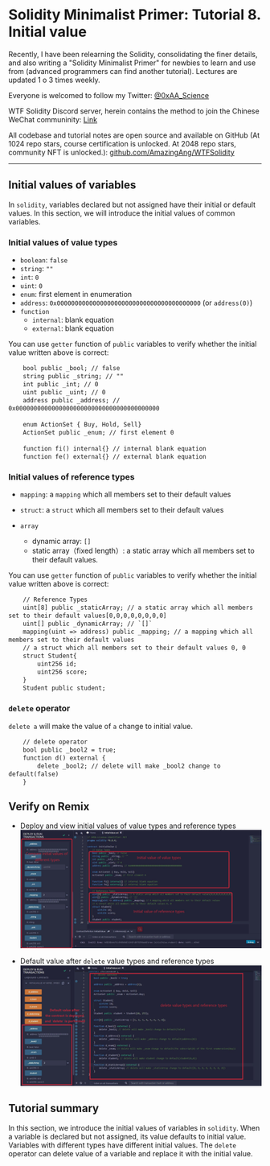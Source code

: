 # Solidity Minimalist Primer: Tutorial 8. Initial value

Recently, I have been relearning the Solidity, consolidating the finer details, and also writing a "Solidity Minimalist Primer" for newbies to learn and use from (advanced programmers can find another tutorial). Lectures are updated 1 o 3 times weekly. 

Everyone is welcomed to follow my Twitter: [@0xAA_Science](https://twitter.com/0xAA_Science)

WTF Solidity Discord server, herein contains the method to join the Chinese WeChat communinity: [Link](https://discord.gg/5akcruXrsk)

All codebase and tutorial notes are open source and available on GitHub (At 1024 repo stars, course certification is unlocked. At 2048 repo stars, community NFT is unlocked.): [github.com/AmazingAng/WTFSolidity](https://github.com/AmazingAng/WTFSolidity)

-----

## Initial values of variables

In `solidity`, variables declared but not assigned have their initial or default values. In this section, we will introduce the initial values of common variables.

### Initial values of value types

- `boolean`: `false`
- `string`: `""`
- `int`: `0`
- `uint`: `0`
- `enum`: first element in enumeration
- `address`: `0x0000000000000000000000000000000000000000` (or `address(0)`)
- `function`
    - `internal`: blank equation
    - `external`: blank equation

You can use `getter` function of `public` variables to verify whether the initial value written above is correct:
```solidity
    bool public _bool; // false
    string public _string; // ""
    int public _int; // 0
    uint public _uint; // 0
    address public _address; // 0x0000000000000000000000000000000000000000

    enum ActionSet { Buy, Hold, Sell}
    ActionSet public _enum; // first element 0

    function fi() internal{} // internal blank equation
    function fe() external{} // external blank equation
```

### Initial values of reference types
- `mapping`: a `mapping` which all members set to their default values
- `struct`: a `struct` which all members set to their default values

- `array`
    - dynamic array: `[]`
    - static array（fixed length）: a static array which all members set to their default values.

You can use `getter` function of `public` variables to verify whether the initial value written above is correct:
```solidity
    // Reference Types
    uint[8] public _staticArray; // a static array which all members set to their default values[0,0,0,0,0,0,0,0]
    uint[] public _dynamicArray; // `[]`
    mapping(uint => address) public _mapping; // a mapping which all members set to their default values
    // a struct which all members set to their default values 0, 0
    struct Student{
        uint256 id;
        uint256 score; 
    }
    Student public student;
```

### `delete` operator
`delete a` will make the value of `a` change to initial value.
```solidity
    // delete operator
    bool public _bool2 = true; 
    function d() external {
        delete _bool2; // delete will make _bool2 change to default(false)
    }
```
## Verify on Remix
- Deploy and view initial values of value types and reference types
![](./img/8-1_en.jpg)

- Default value after `delete` value types and reference types
![](./img/8-2_en.jpg)

## Tutorial summary
In this section, we introduce the initial values of variables in `solidity`. When a variable is declared but not assigned, its value defaults to initial value. Variables with different types have different initial values. The `delete` operator can delete value of a variable and replace it with the initial value.
